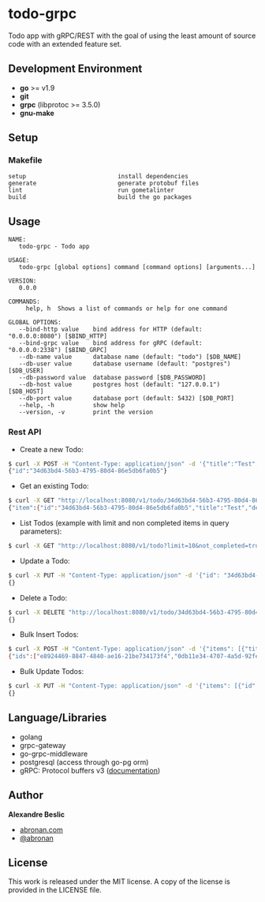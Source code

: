 # todo-grpc

Todo app with gRPC/REST with the goal of using the least amount of source code with an extended feature set.

## Development Environment

- **go** >= v1.9
- **git**
- **grpc** (libprotoc >= 3.5.0)
- **gnu-make**

## Setup

### Makefile

```text
setup                          install dependencies
generate                       generate protobuf files
lint                           run gometalinter
build                          build the go packages
```

## Usage

```text
NAME:
   todo-grpc - Todo app

USAGE:
   todo-grpc [global options] command [command options] [arguments...]

VERSION:
   0.0.0

COMMANDS:
     help, h  Shows a list of commands or help for one command

GLOBAL OPTIONS:
   --bind-http value    bind address for HTTP (default: "0.0.0.0:8080") [$BIND_HTTP]
   --bind-grpc value    bind address for gRPC (default: "0.0.0.0:2338") [$BIND_GRPC]
   --db-name value      database name (default: "todo") [$DB_NAME]
   --db-user value      database username (default: "postgres") [$DB_USER]
   --db-password value  database password [$DB_PASSWORD]
   --db-host value      postgres host (default: "127.0.0.1") [$DB_HOST]
   --db-port value      database port (default: 5432) [$DB_PORT]
   --help, -h           show help
   --version, -v        print the version
```

### Rest API

- Create a new Todo:

```bash
$ curl -X POST -H "Content-Type: application/json" -d '{"title":"Test","description":"Test"}' "http://localhost:8080/v1/todo"
{"id":"34d63bd4-56b3-4795-80d4-86e5db6fa0b5"}
```

- Get an existing Todo:

```bash
$ curl -X GET "http://localhost:8080/v1/todo/34d63bd4-56b3-4795-80d4-86e5db6fa0b5"
{"item":{"id":"34d63bd4-56b3-4795-80d4-86e5db6fa0b5","title":"Test","description":"Test","created_at":"2018-03-30T20:13:25.291887Z"}}
```

- List Todos (example with limit and non completed items in query parameters):

```bash
$ curl -X GET "http://localhost:8080/v1/todo?limit=10&not_completed=true"
```

- Update a Todo:

```bash
$ curl -X PUT -H "Content-Type: application/json" -d '{"id": "34d63bd4-56b3-4795-80d4-86e5db6fa0b5", "title":"TestBis", "description":"TestBis", "completed": true}' "http://localhost:8080/v1/todo"
{}
```

- Delete a Todo:

```bash
$ curl -X DELETE "http://localhost:8080/v1/todo/34d63bd4-56b3-4795-80d4-86e5db6fa0b5"
{}
```

- Bulk Insert Todos:

```bash
$ curl -X POST -H "Content-Type: application/json" -d '{"items": [{"title":"Todo_1","description":"Todo_1"},{"title":"Todo_2","description":"Todo_2"}]}' "http://localhost:8080/v1/todo/bulk"
{"ids":["e8924469-8847-4840-ae16-21be734173f4","0db11e34-4707-4a5d-92fe-f4952213d940"]}
```

- Bulk Update Todos:

```bash
$ curl -X PUT -H "Content-Type: application/json" -d '{"items": [{"id":"e94a6d0b-953b-4dad-aecb-318f183db4c7","title":"Todo_1","description":"Todo_1","completed":true},{"id":"d53daa2c-e6af-45ba-b192-3e1dc443b165","title":"Todo_2","description":"Todo_2","completed":true}]}' "http://localhost:8080/v1/todo/bulk"
{}
```

## Language/Libraries

- golang
- grpc-gateway
- go-grpc-middleware
- postgresql (access through go-pg orm)
- gRPC: Protocol buffers v3 ([documentation](https://developers.google.com/protocol-buffers/))

## Author

**Alexandre Beslic**

- [abronan.com](https://abronan.com)
- [@abronan](https://twitter.com/abronan)

## License

This work is released under the MIT license. A copy of the license is provided in the LICENSE file.
